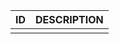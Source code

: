 
 
|  ID                                    |      DESCRIPTION  |
|-------------------------------------------------------------|---
|                                        |                    |

